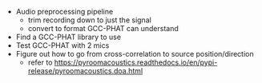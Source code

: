 - Audio preprocessing pipeline
	- trim recording down to just the signal
	- convert to format GCC-PHAT can understand
- Find a GCC-PHAT library to use
- Test GCC-PHAT with 2 mics
- Figure out how to go from cross-correlation to source position/direction
	- refer to https://pyroomacoustics.readthedocs.io/en/pypi-release/pyroomacoustics.doa.html
